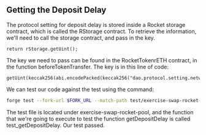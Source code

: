 ## Getting the Deposit Delay

The protocol setting for deposit delay is stored inside a Rocket storage contract, which is called the RStorage contract. To retrieve the information, we'll need to call the storage contract, and pass in the key.

```solidity
return rStorage.getUint();
```

The key we need to pass can be found in the RocketTokenrETH contract, in the function beforeTokenTransfer. The key is in this line of code:

```solidity
getUint(keccak256(abi.encodePacked(keccak256("dao.protocol.setting.network"),"network.reth.deposit.delay")
```

We can test our code against the test using the command:

```bash
forge test --fork-url $FORK_URL --match-path test/exercise-swap-rocket-pool.sol --match-test test_getDepositDelay -vvv
```

The test file is located under exercise-swap-rocket-pool, and the function that we're going to execute to test the function getDepositDelay is called test_getDepositDelay. Our test passed.
